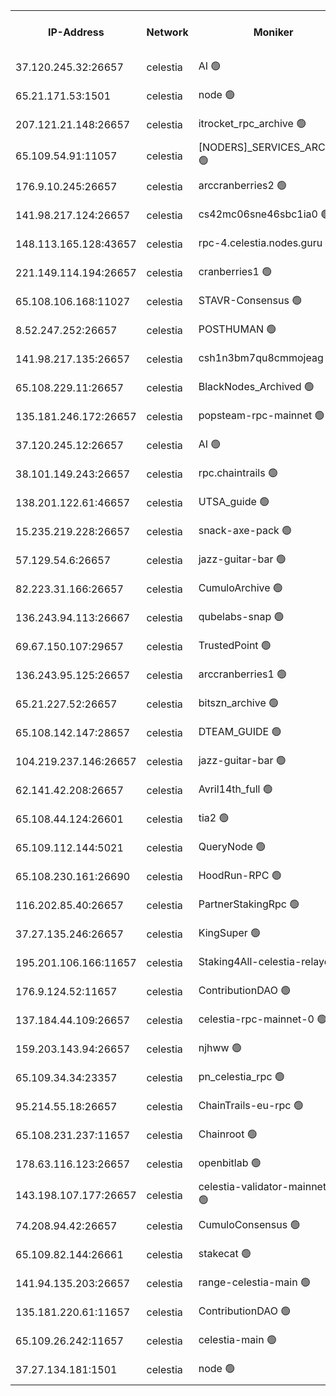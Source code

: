 


<table><tr><th>IP-Address</th><th>Network</th><th>Moniker</th><th>Latest Block Height</th><th>Earliest Block Height</th><th>Catching Up</th><th>Tx Index</th><th>Voting Power</th><th>Version</th><th>Scan Time</th></tr><tr><td>37.120.245.32:26657</td><td>celestia</td><td>AI 🟢</td><td>2944832</td><td>1</td><td>False</td><td>off</td><td>0</td><td>3.0.2</td><td>2024-12-05T20:57:04.597203097UTC</td></tr><tr><td>65.21.171.53:1501</td><td>celestia</td><td>node 🟢</td><td>2944832</td><td>1</td><td>False</td><td>on</td><td>0</td><td>3.0.2</td><td>2024-12-05T20:57:05.128351353UTC</td></tr><tr><td>207.121.21.148:26657</td><td>celestia</td><td>itrocket_rpc_archive 🟢</td><td>2944834</td><td>1</td><td>False</td><td>on</td><td>0</td><td>3.0.2</td><td>2024-12-05T20:57:38.582467822UTC</td></tr><tr><td>65.109.54.91:11057</td><td>celestia</td><td>[NODERS]_SERVICES_ARCHIVE 🟢</td><td>2944837</td><td>1</td><td>False</td><td>on</td><td>0</td><td>2.3.1</td><td>2024-12-05T20:58:06.004519549UTC</td></tr><tr><td>176.9.10.245:26657</td><td>celestia</td><td>arccranberries2 🟢</td><td>2944839</td><td>1</td><td>False</td><td>on</td><td>0</td><td>3.0.2</td><td>2024-12-05T20:58:27.481201045UTC</td></tr><tr><td>141.98.217.124:26657</td><td>celestia</td><td>cs42mc06sne46sbc1ia0 🟢</td><td>2944839</td><td>1</td><td>False</td><td>on</td><td>0</td><td>3.0.2</td><td>2024-12-05T20:58:34.620339798UTC</td></tr><tr><td>148.113.165.128:43657</td><td>celestia</td><td>rpc-4.celestia.nodes.guru 🟢</td><td>2944840</td><td>1</td><td>False</td><td>on</td><td>0</td><td>3.0.2</td><td>2024-12-05T20:58:49.937510863UTC</td></tr><tr><td>221.149.114.194:26657</td><td>celestia</td><td>cranberries1 🟢</td><td>2944841</td><td>1</td><td>False</td><td>on</td><td>0</td><td>3.0.2</td><td>2024-12-05T20:59:01.557341189UTC</td></tr><tr><td>65.108.106.168:11027</td><td>celestia</td><td>STAVR-Consensus 🟢</td><td>2944841</td><td>1</td><td>False</td><td>on</td><td>0</td><td>2.3.1</td><td>2024-12-05T20:59:03.981528674UTC</td></tr><tr><td>8.52.247.252:26657</td><td>celestia</td><td>POSTHUMAN 🟢</td><td>2944846</td><td>1</td><td>False</td><td>on</td><td>0</td><td>2.3.1</td><td>2024-12-05T20:59:58.737286513UTC</td></tr><tr><td>141.98.217.135:26657</td><td>celestia</td><td>csh1n3bm7qu8cmmojeag 🟢</td><td>2944846</td><td>1</td><td>False</td><td>on</td><td>0</td><td>3.0.2</td><td>2024-12-05T20:59:59.279470184UTC</td></tr><tr><td>65.108.229.11:26657</td><td>celestia</td><td>BlackNodes_Archived 🟢</td><td>2944847</td><td>1</td><td>False</td><td>on</td><td>0</td><td>3.0.2</td><td>2024-12-05T21:00:04.491647629UTC</td></tr><tr><td>135.181.246.172:26657</td><td>celestia</td><td>popsteam-rpc-mainnet 🟢</td><td>2944850</td><td>1</td><td>False</td><td>on</td><td>0</td><td>3.0.2</td><td>2024-12-05T21:00:40.487433058UTC</td></tr><tr><td>37.120.245.12:26657</td><td>celestia</td><td>AI 🟢</td><td>2944850</td><td>1</td><td>False</td><td>off</td><td>0</td><td>3.0.2</td><td>2024-12-05T21:00:49.148635228UTC</td></tr><tr><td>38.101.149.243:26657</td><td>celestia</td><td>rpc.chaintrails 🟢</td><td>2944851</td><td>1</td><td>False</td><td>on</td><td>0</td><td>2.3.1</td><td>2024-12-05T21:00:56.776723640UTC</td></tr><tr><td>138.201.122.61:46657</td><td>celestia</td><td>UTSA_guide 🟢</td><td>2944853</td><td>1</td><td>False</td><td>on</td><td>0</td><td>3.0.2</td><td>2024-12-05T21:01:22.250887583UTC</td></tr><tr><td>15.235.219.228:26657</td><td>celestia</td><td>snack-axe-pack 🟢</td><td>2944853</td><td>1</td><td>False</td><td>off</td><td>0</td><td>2.3.1</td><td>2024-12-05T21:01:23.370691803UTC</td></tr><tr><td>57.129.54.6:26657</td><td>celestia</td><td>jazz-guitar-bar 🟢</td><td>2944854</td><td>1</td><td>False</td><td>off</td><td>0</td><td>2.3.1</td><td>2024-12-05T21:01:27.966083560UTC</td></tr><tr><td>82.223.31.166:26657</td><td>celestia</td><td>CumuloArchive 🟢</td><td>2944854</td><td>1</td><td>False</td><td>on</td><td>0</td><td>3.0.2</td><td>2024-12-05T21:01:36.788924066UTC</td></tr><tr><td>136.243.94.113:26667</td><td>celestia</td><td>qubelabs-snap 🟢</td><td>2944856</td><td>1</td><td>False</td><td>on</td><td>0</td><td>3.0.2</td><td>2024-12-05T21:01:56.566453173UTC</td></tr><tr><td>69.67.150.107:29657</td><td>celestia</td><td>TrustedPoint 🟢</td><td>2944857</td><td>1</td><td>False</td><td>on</td><td>0</td><td>3.0.2</td><td>2024-12-05T21:02:11.676078028UTC</td></tr><tr><td>136.243.95.125:26657</td><td>celestia</td><td>arccranberries1 🟢</td><td>2944860</td><td>1</td><td>False</td><td>on</td><td>0</td><td>3.0.2</td><td>2024-12-05T21:02:47.229354341UTC</td></tr><tr><td>65.21.227.52:26657</td><td>celestia</td><td>bitszn_archive 🟢</td><td>2944861</td><td>1</td><td>False</td><td>on</td><td>0</td><td>3.0.2</td><td>2024-12-05T21:02:54.132549953UTC</td></tr><tr><td>65.108.142.147:28657</td><td>celestia</td><td>DTEAM_GUIDE 🟢</td><td>2944864</td><td>1</td><td>False</td><td>on</td><td>0</td><td>2.3.1</td><td>2024-12-05T21:03:32.031248043UTC</td></tr><tr><td>104.219.237.146:26657</td><td>celestia</td><td>jazz-guitar-bar 🟢</td><td>2944865</td><td>1</td><td>False</td><td>off</td><td>0</td><td>2.3.1</td><td>2024-12-05T21:03:41.512935994UTC</td></tr><tr><td>62.141.42.208:26657</td><td>celestia</td><td>Avril14th_full 🟢</td><td>2944867</td><td>1</td><td>False</td><td>on</td><td>0</td><td>3.0.2</td><td>2024-12-05T21:04:13.060407707UTC</td></tr><tr><td>65.108.44.124:26601</td><td>celestia</td><td>tia2 🟢</td><td>2371494</td><td>339581</td><td>False</td><td>on</td><td>0</td><td>1.3.0</td><td>2024-12-05T20:57:17.929477406UTC</td></tr><tr><td>65.109.112.144:5021</td><td>celestia</td><td>QueryNode 🟢</td><td>2371494</td><td>1406226</td><td>False</td><td>off</td><td>0</td><td>1.7.0</td><td>2024-12-05T21:01:37.250383512UTC</td></tr><tr><td>65.108.230.161:26690</td><td>celestia</td><td>HoodRun-RPC 🟢</td><td>2371494</td><td>1537165</td><td>False</td><td>off</td><td>0</td><td>1.9.0</td><td>2024-12-05T21:03:38.699383536UTC</td></tr><tr><td>116.202.85.40:26657</td><td>celestia</td><td>PartnerStakingRpc 🟢</td><td>2371494</td><td>1588231</td><td>False</td><td>on</td><td>0</td><td>1.9.0</td><td>2024-12-05T20:57:22.326977298UTC</td></tr><tr><td>37.27.135.246:26657</td><td>celestia</td><td>KingSuper 🟢</td><td>2371494</td><td>1814358</td><td>False</td><td>off</td><td>0</td><td>1.3.0</td><td>2024-12-05T20:58:12.640385705UTC</td></tr><tr><td>195.201.106.166:11657</td><td>celestia</td><td>Staking4All-celestia-relayer 🟢</td><td>2944868</td><td>2399575</td><td>False</td><td>off</td><td>0</td><td>2.1.2</td><td>2024-12-05T21:04:24.143945163UTC</td></tr><tr><td>176.9.124.52:11657</td><td>celestia</td><td>ContributionDAO 🟢</td><td>2944860</td><td>2419178</td><td>False</td><td>on</td><td>0</td><td>2.1.2</td><td>2024-12-05T21:02:49.632645865UTC</td></tr><tr><td>137.184.44.109:26657</td><td>celestia</td><td>celestia-rpc-mainnet-0 🟢</td><td>2944852</td><td>2517150</td><td>False</td><td>on</td><td>0</td><td>2.3.1</td><td>2024-12-05T21:01:06.437549478UTC</td></tr><tr><td>159.203.143.94:26657</td><td>celestia</td><td>njhww 🟢</td><td>2944842</td><td>2823881</td><td>False</td><td>off</td><td>0</td><td>3.0.2</td><td>2024-12-05T20:59:15.887219101UTC</td></tr><tr><td>65.109.34.34:23357</td><td>celestia</td><td>pn_celestia_rpc 🟢</td><td>2944849</td><td>2823888</td><td>False</td><td>on</td><td>0</td><td>3.0.2</td><td>2024-12-05T21:00:37.971353994UTC</td></tr><tr><td>95.214.55.18:26657</td><td>celestia</td><td>ChainTrails-eu-rpc 🟢</td><td>2944867</td><td>2832001</td><td>False</td><td>on</td><td>0</td><td>3.0.2</td><td>2024-12-05T21:04:12.714779349UTC</td></tr><tr><td>65.108.231.237:11657</td><td>celestia</td><td>Chainroot 🟢</td><td>2944839</td><td>2868575</td><td>False</td><td>on</td><td>0</td><td>2.1.2</td><td>2024-12-05T20:58:27.948088107UTC</td></tr><tr><td>178.63.116.123:26657</td><td>celestia</td><td>openbitlab 🟢</td><td>2944834</td><td>2869487</td><td>False</td><td>on</td><td>0</td><td>3.0.2</td><td>2024-12-05T20:57:33.362488617UTC</td></tr><tr><td>143.198.107.177:26657</td><td>celestia</td><td>celestia-validator-mainnet-1 🟢</td><td>2944852</td><td>2890613</td><td>False</td><td>off</td><td>0</td><td>2.3.1</td><td>2024-12-05T21:01:09.507350386UTC</td></tr><tr><td>74.208.94.42:26657</td><td>celestia</td><td>CumuloConsensus 🟢</td><td>2944842</td><td>2913001</td><td>False</td><td>on</td><td>0</td><td>3.0.2</td><td>2024-12-05T20:59:04.777127194UTC</td></tr><tr><td>65.109.82.144:26661</td><td>celestia</td><td>stakecat 🟢</td><td>2944852</td><td>2919001</td><td>False</td><td>on</td><td>0</td><td>2.1.2</td><td>2024-12-05T21:01:05.454950818UTC</td></tr><tr><td>141.94.135.203:26657</td><td>celestia</td><td>range-celestia-main 🟢</td><td>2944833</td><td>2928054</td><td>False</td><td>on</td><td>0</td><td>2.1.2</td><td>2024-12-05T20:57:24.729307271UTC</td></tr><tr><td>135.181.220.61:11657</td><td>celestia</td><td>ContributionDAO 🟢</td><td>2944846</td><td>2939148</td><td>False</td><td>off</td><td>0</td><td>2.1.2</td><td>2024-12-05T21:00:01.802586982UTC</td></tr><tr><td>65.109.26.242:11657</td><td>celestia</td><td>celestia-main 🟢</td><td>2944855</td><td>2942745</td><td>False</td><td>on</td><td>0</td><td>3.0.2</td><td>2024-12-05T21:01:41.844154843UTC</td></tr><tr><td>37.27.134.181:1501</td><td>celestia</td><td>node 🟢</td><td>2944844</td><td>2942837</td><td>False</td><td>off</td><td>0</td><td>2.3.1</td><td>2024-12-05T20:59:28.836018240UTC</td></tr></table>